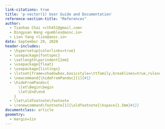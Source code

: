 ```yaml
---
link-citations: true
title: 'p-vector(1) User Guide and Documentation'
reference-section-title: "References"
author:
  - Tianhao Chai <cth451@gmail.com>
  - Dingyuan Wang <gumblex@aosc.io>
  - Lion Yang <lion@aosc.io>
date: September 29, 2020
header-includes:
  - \hypersetup{colorlinks=true}
  - \usepackage{fontspec}
  - \setlength\parindent{2em}
  - \usepackage{float}
  - \usepackage{listings}
  - \lstset{frame=shadowbox,basicstyle=\ttfamily,breaklines=true,rulesepcolor=\color{gray}}
  - \newcommand{\hideFromPandoc}[1]{#1}
  - \hideFromPandoc{
      \let\Begin\begin
      \let\End\end
    }
  - \let\oldfootnote\footnote
  - \renewcommand\footnote[1]{\oldfootnote{\hspace{1.5mm}#1}}
documentclass: article
geometry:
  - margin=1in
---
```

